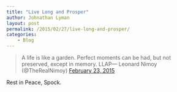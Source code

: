 ```yaml
---
title: "Live Long and Prosper"
author: Johnathan Lyman
layout: post
permalink: /2015/02/27/live-long-and-prosper/
categories:
    - Blog
---
```


> A life is like a garden. Perfect moments can be had, but not preserved, except in memory. LLAP— Leonard Nimoy (@TheRealNimoy) [February 23, 2015](https://twitter.com/TheRealNimoy/status/569762773204217857)

<script src="//platform.twitter.com/widgets.js" async="" charset="utf-8"></script>

Rest in Peace, Spock.

